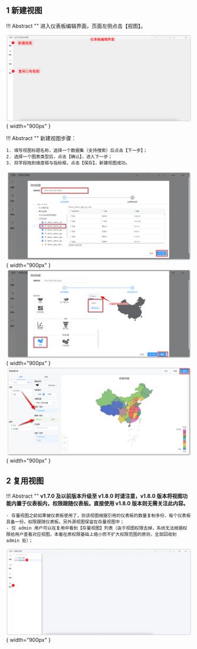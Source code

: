 ## 1 新建视图

!!! Abstract ""
    进入仪表板编辑界面，页面左侧点击【视图】。

![添加视图](../../img/view_generation/视图_添加视图_入口.png){ width="900px" }

!!! Abstract ""
    新建视图步骤：

    1. 填写视图标题名称，选择一个数据集（支持搜索）后点击【下一步】； 
    2. 选择一个图表类型后，点击【确认】，进入下一步；
    3. 将字段拖到维度框与指标框，点击【保存】，新建视图成功。

![添加视图](../../img/view_generation/视图_添加视图_选择数据集.png){ width="900px" }  
![添加视图](../../img/view_generation/视图_添加数据集_选择图表.png){ width="900px" }  
![指标维度选择](../../img/view_generation/指标维度选择.png){ width="900px" }

## 2 复用视图

!!! Abstract ""
    **v1.7.0 及以前版本升级至 v1.8.0 时请注意，v1.8.0 版本将视图功能内置于仪表板内，权限跟随仪表板。直接使用 v1.8.0 版本则无需关注此内容。**

    - 存量视图之前如果被仪表板使用了，则该视图根据引用的仪表板的数量复制多份，每个仪表板具备一份，权限跟随仪表板。另外源视图保留在存量视图中；  
    - 仅 admin 用户可以在复用中看到【存量视图】列表（由于视图权限去掉，系统无法根据权限给用户查看对应视图，本着在原权限基础上缩小而不扩大权限范围的原则，全部回收到 admin 处）；
![添加视图](../../img/view_generation/视图_复用_存量视图.png){ width="900px" }
